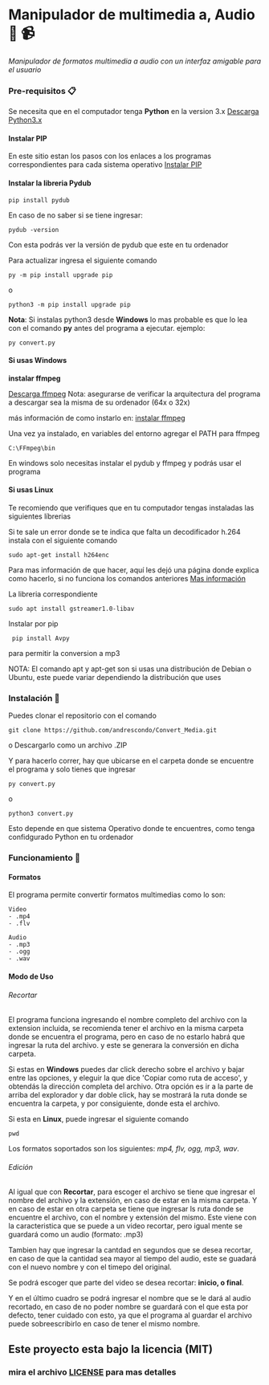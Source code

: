 # Manipulador de multimedia a, Audio :musical_score: :video_camera:

_Manipulador de formatos multimedia a audio con un interfaz amigable para el usuario_

### Pre-requisitos 📋
Se necesita que en el computador tenga **Python** en la version 3.x [Descarga Python3.x](https://www.python.org/downloads/)

#### Instalar PIP
En este sitio estan los pasos con los enlaces a los programas correspondientes para cada sistema operativo
[Instalar PIP](https://tecnonucleous.com/2018/01/28/como-instalar-pip-para-python-en-windows-mac-y-linux/)


#### Instalar la libreria Pydub
```
pip install pydub
```
En caso de no saber si se tiene ingresar:
```
pydub -version
```
Con esta podrás ver la versión de pydub que este en tu ordenador

Para actualizar ingresa el siguiente comando
```
py -m pip install upgrade pip
```
o
```
python3 -m pip install upgrade pip
```

**Nota**: Si instalas python3 desde **Windows** lo mas probable es que lo lea con el comando **py** antes del programa a ejecutar. ejemplo:
```
py convert.py
```



#### Si usas Windows

**instalar ffmpeg** 

[Descarga ffmpeg](https://ffmpeg.zeranoe.com/builds/)
Nota: asegurarse de verificar la arquitectura del programa a descargar sea la misma de su ordenador (64x o 32x)

más información de como instarlo en: [instalar ffmpeg](https://www.solvetic.com/tutoriales/article/7976-como-instalar-ffmpeg-en-windows-10/)

Una vez ya instalado, en variables del entorno agregar el PATH para ffmpeg
```
C:\FFmpeg\bin
```


En windows solo necesitas instalar el pydub y ffmpeg y podrás usar el programa



#### Si usas Linux
Te recomiendo que verifiques que en tu computador tengas instaladas las siguientes líbrerias

Si te sale un error donde se te indica que falta un decodificador h.264
instala con el siguiente comando
```
sudo apt-get install h264enc 
```
Para mas información de que hacer, aquí les dejó una página donde explica como hacerlo, si no funciona los comandos anteriores
[Mas información](https://ubuntu.dokry.com/12526/como-instalar-el-decodificador-h-264.html)

La libreria correspondiente
```
sudo apt install gstreamer1.0-libav
```

Instalar por pip
```
 pip install Avpy
```
para permitir la conversion a mp3

NOTA: El comando apt y apt-get son si usas una distribución de Debian o Ubuntu, este puede variar dependiendo la distribución que uses



### Instalación 🔧

Puedes clonar el repositorio con el comando 
```
git clone https://github.com/andrescondo/Convert_Media.git
```
o Descargarlo como un archivo .ZIP 

Y para hacerlo correr, hay que ubicarse en el carpeta donde se encuentre el programa y solo tienes que ingresar

```
py convert.py
```
o
```
python3 convert.py
```
Esto depende en que sistema Operativo donde te encuentres, como tenga confidgurado Python en tu ordenador



### Funcionamiento :open_file_folder:
#### Formatos
El programa permite convertir formatos multimedias como lo son:
```
Video
- .mp4
- .flv

Audio
- .mp3
- .ogg
- .wav
```
#### Modo de Uso

###### Recortar

El programa funciona ingresando el nombre completo del archivo con la extension incluida, se recomienda tener el archivo en la misma carpeta donde se encuentra el programa, pero en caso de no estarlo habrá que ingresar la ruta del archivo. y este se generara la conversión en dicha carpeta.

Si estas en **Windows** puedes dar click derecho sobre el archivo y bajar entre las opciones, y eleguir la que dice 'Copiar como ruta de acceso', y obtendás la dirección completa del archivo. Otra opción es ir a la parte de arriba del explorador y dar doble click, hay se mostrará la ruta donde se encuentra la carpeta, y por consiguiente, donde esta el archivo.

Si esta en **Linux**, puede ingresar el siguiente comando
```
pwd
```

Los formatos soportados son los siguientes: _mp4, flv, ogg, mp3, wav_.


###### Edición

Al igual que con **Recortar**, para escoger el archivo se tiene que ingresar el nombre del archivo y la extensión, en caso de estar en la misma carpeta. Y en caso de estar en otra carpeta se tiene que ingresar ls ruta donde se encuentre el archivo, con el nombre y extensión del mismo.
Este viene con la caracteristica que se puede a un video recortar, pero igual mente se guardará como un audio (formato: .mp3)

Tambien hay que ingresar la cantdad en segundos que se desea recortar, en caso de que la cantidad sea mayor al tiempo del audio, este se guadará con el nuevo nombre y con el timepo del original.

Se podrá escoger que parte del video se desea recortar: **inicio, o final**.

Y en el último cuadro se podrá ingresar el nombre que se le dará al audio recortado, en caso de no poder nombre se guardará con el que esta por defecto, tener cuidado con esto, ya que el programa al guardar el archivo puede sobreescribirlo en caso de tener el mismo nombre.


## Este proyecto esta bajo la licencia (MIT) 
### mira el archivo [LICENSE](LICENSE) para mas detalles


